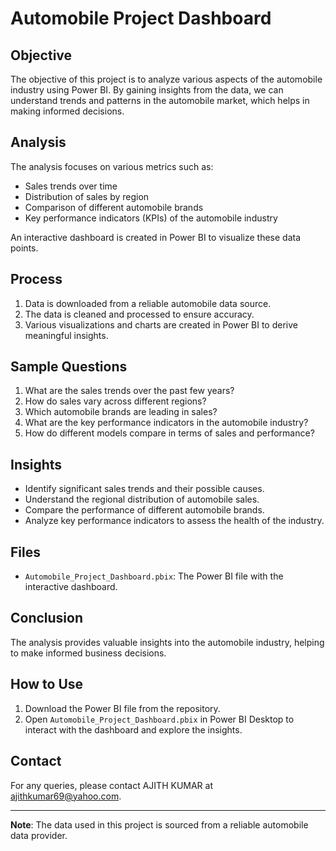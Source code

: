 # Automobile Project Dashboard

## Objective
The objective of this project is to analyze various aspects of the automobile industry using Power BI. By gaining insights from the data, we can understand trends and patterns in the automobile market, which helps in making informed decisions.

## Analysis
The analysis focuses on various metrics such as:
- Sales trends over time
- Distribution of sales by region
- Comparison of different automobile brands
- Key performance indicators (KPIs) of the automobile industry

An interactive dashboard is created in Power BI to visualize these data points.

## Process
1. Data is downloaded from a reliable automobile data source.
2. The data is cleaned and processed to ensure accuracy.
3. Various visualizations and charts are created in Power BI to derive meaningful insights.

## Sample Questions
1. What are the sales trends over the past few years?
2. How do sales vary across different regions?
3. Which automobile brands are leading in sales?
4. What are the key performance indicators in the automobile industry?
5. How do different models compare in terms of sales and performance?

## Insights
- Identify significant sales trends and their possible causes.
- Understand the regional distribution of automobile sales.
- Compare the performance of different automobile brands.
- Analyze key performance indicators to assess the health of the industry.

## Files
- `Automobile_Project_Dashboard.pbix`: The Power BI file with the interactive dashboard.

## Conclusion
The analysis provides valuable insights into the automobile industry, helping to make informed business decisions.

## How to Use
1. Download the Power BI file from the repository.
2. Open `Automobile_Project_Dashboard.pbix` in Power BI Desktop to interact with the dashboard and explore the insights.

## Contact
For any queries, please contact AJITH KUMAR at ajithkumar69@yahoo.com.

---

**Note**: The data used in this project is sourced from a reliable automobile data provider.
